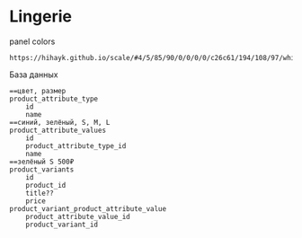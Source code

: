 # Lingerie


panel colors

    https://hihayk.github.io/scale/#4/5/85/90/0/0/0/0/c26c61/194/108/97/white

База данных

    ==цвет, размер
    product_attribute_type
        id
        name
    ==синий, зелёный, S, M, L
    product_attribute_values
        id
        product_attribute_type_id
        name
    ==зелёный S 500₽
    product_variants
        id
        product_id
        title??
        price
    product_variant_product_attribute_value
        product_attribute_value_id
        product_variant_id
